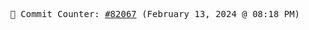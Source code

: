 <p align="center">
    <samp>
        📮 Commit Counter: <a href="https://github.com/Javascript-void0/Javascript-void0/commits/main">#82067</a> (February 13, 2024 @ 08:18 PM)
    </samp>
</p>